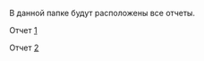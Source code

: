 В данной папке будут расположены все отчеты.

Отчет [1](https://github.com/zero777c/ProjectPractice-Agamir.G-241-339/blob/main/reports/Отчет_1)

Отчет [2](https://github.com/zero777c/ProjectPractice-Agamir.G-241-339/blob/main/reports/O_Site)
